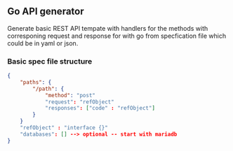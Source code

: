 ## Go API generator
 Generate basic REST API tempate with handlers for the methods with corresponing request and response for with go from specfication file which could be in yaml or json.

### Basic spec file structure

```json
{
	"paths": {
		"/path": {
			"method": "post"
			"request": "refObject"
			"responses": ["code" : "refObject"]
		}
	}
	"refObject" : "interface {}"
	"databases": [] --> optional -- start with mariadb
}
```
